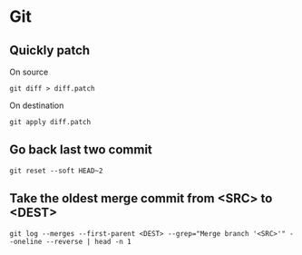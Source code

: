 # Git

## Quickly patch

On source

```
git diff > diff.patch
```

On destination

```
git apply diff.patch
```

## Go back last two commit

```
git reset --soft HEAD~2
```

## Take the oldest merge commit from \<SRC\> to \<DEST\> 

```
git log --merges --first-parent <DEST> --grep="Merge branch '<SRC>'" --oneline --reverse | head -n 1
```
